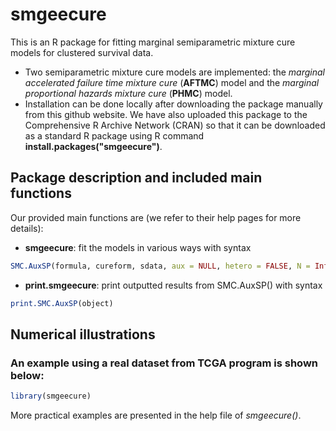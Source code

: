 # smgeecure
This is an R package for fitting marginal semiparametric mixture cure models for clustered survival data.
- Two semiparametric mixture cure models are implemented: the *marginal accelerated failure time mixture cure* (**AFTMC**) model and the *marginal proportional hazards mixture cure* (**PHMC**) model.
- Installation can be done locally after downloading the package manually from this github website. We have also uploaded this package to the Comprehensive R Archive Network (CRAN) so that it can be downloaded as a standard R package using R command  **install.packages("smgeecure")**.

## Package description and included main functions

Our provided main functions are (we refer to their help pages for more details):
- **smgeecure**: fit the models in various ways with syntax
```R
SMC.AuxSP(formula, cureform, sdata, aux = NULL, hetero = FALSE, N = Inf, latency = "PH", nboot = 400)
```
- **print.smgeecure**: print outputted results from SMC.AuxSP() with syntax
```R
print.SMC.AuxSP(object)
```

## Numerical illustrations

### An example using a real dataset from TCGA program is shown below:
```R
library(smgeecure)

```

More practical examples are presented in the help file of *smgeecure()*.

